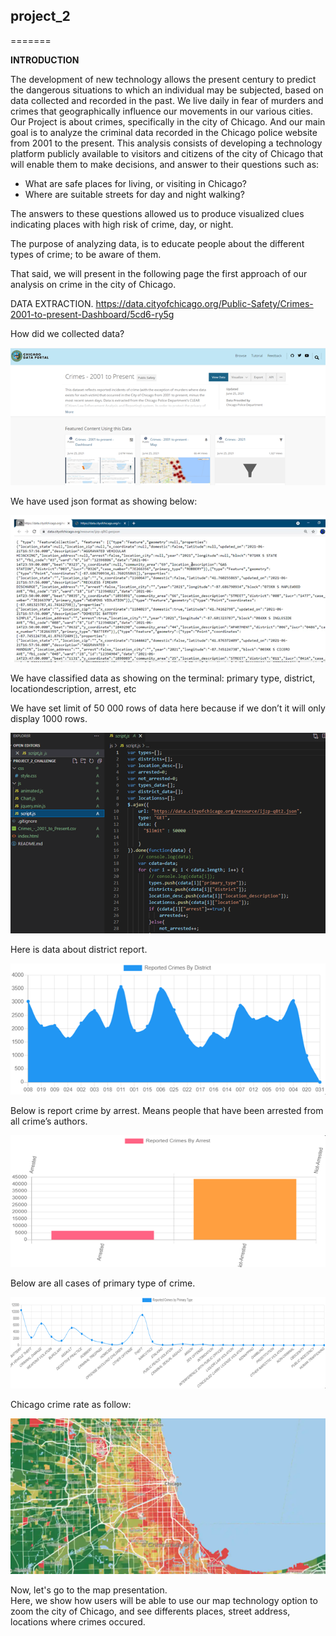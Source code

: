 ## project_2 ##
=======

**INTRODUCTION**

The development of new technology allows the present century to predict the dangerous situations to which an individual may be subjected, based on data collected and recorded in the past. We live daily in fear of murders and crimes that geographically influence our movements in our various cities. Our Project is about crimes, specifically in the city of Chicago.
And our main goal is to analyze the criminal data recorded in the Chicago police website from 2001 to the present.
This analysis consists of developing a technology platform publicly available to visitors and citizens of the city of Chicago that will enable them to make decisions, and answer to their questions such as:

- What are safe places for living, or visiting in Chicago?
- Where are suitable streets for day and night walking?

The answers to these questions allowed us to produce visualized clues indicating places with high risk of crime, day, or night.

The purpose of analyzing data, is to educate people about the different types of crime; to be aware of them.

That said, we will present in the following page the first approach of our analysis on crime in the city of Chicago.

DATA EXTRACTION.
https://data.cityofchicago.org/Public-Safety/Crimes-2001-to-present-Dashboard/5cd6-ry5g

How did we collected data?


![](images/data_collection.png)


We have used json format as showing below: 


![](images/json_format.png)

 

We have classified data as showing on the terminal: primary type, district, locationdescription, arrest, etc

We have set limit of 50 000 rows of data here because if we don’t it will only display 1000  rows.

![](images/code_rows_limit.png)


 
 

Here is data about district report.

 ![](images/crimes_district_report.png)





Below is report crime by arrest. Means people that have been arrested from all crime’s authors.



![](images/crimes_by_arrest.png)





Below are all cases of primary type of crime.


![](images/crimes_by_primary_type.png)





Chicago crime rate as follow:


![](images/chicago_crimes_rate.png)



 

 Now, let's go to the map presentation.  
 Here, we show how users will be able to use our map technology option to zoom the city of Chicago, and see differents places, street address, locations where crimes occured. 

